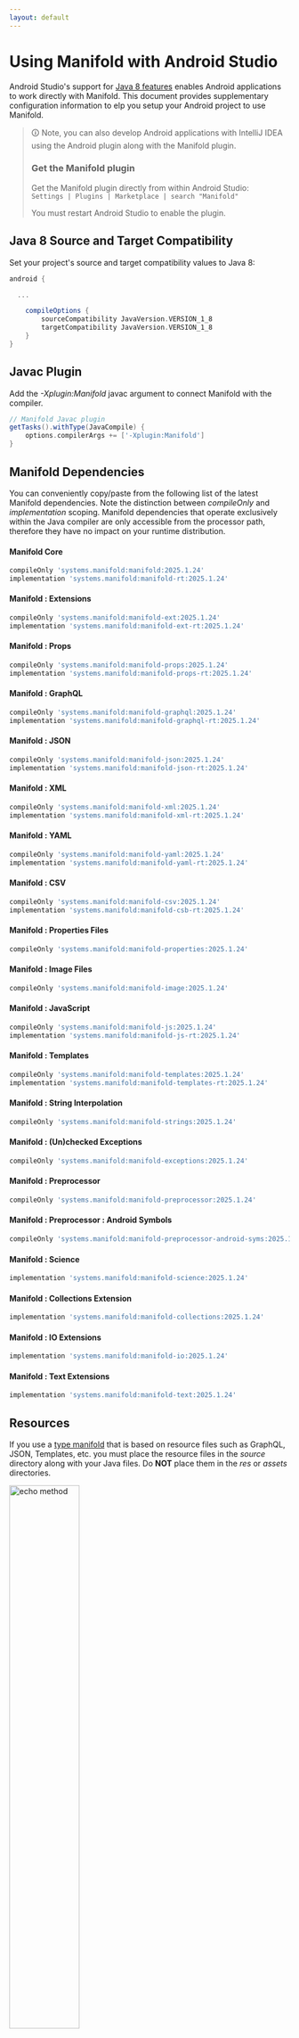 ```yaml
---
layout: default
---
```


# Using Manifold with Android Studio

Android Studio's support for [Java 8 features](https://developer.android.com/studio/write/java8-support.html) enables
Android applications to work directly with Manifold. This document provides supplementary configuration information to
elp you setup your Android project to use Manifold.

>🛈 Note, you can also develop Android applications with IntelliJ IDEA using the Android plugin along with the Manifold
>plugin. 
>
>### Get the Manifold plugin
>Get the Manifold plugin directly from within Android Studio:
><br>
>`Settings | Plugins | Marketplace | search "Manifold"`
><br>
> 
>You must restart Android Studio to enable the plugin. 
 
## Java 8 Source and Target Compatibility 
Set your project's source and target compatibility values to Java 8:

```groovy
android {

  ...

    compileOptions {
        sourceCompatibility JavaVersion.VERSION_1_8
        targetCompatibility JavaVersion.VERSION_1_8
    }
}
```

## Javac Plugin
Add the *-Xplugin:Manifold* javac argument to connect Manifold with the compiler.

```groovy
// Manifold Javac plugin
getTasks().withType(JavaCompile) {
    options.compilerArgs += ['-Xplugin:Manifold']
}
```    

## Manifold Dependencies
You can conveniently copy/paste from the following list of the latest Manifold dependencies. Note the distinction
between *compileOnly* and *implementation* scoping. Manifold dependencies that operate exclusively within the
Java compiler are only accessible from the processor path, therefore they have no impact on your runtime distribution.

#### Manifold Core
```groovy
compileOnly 'systems.manifold:manifold:2025.1.24'
implementation 'systems.manifold:manifold-rt:2025.1.24'
```
#### Manifold : Extensions
```groovy
compileOnly 'systems.manifold:manifold-ext:2025.1.24'
implementation 'systems.manifold:manifold-ext-rt:2025.1.24'
```
#### Manifold : Props
```groovy
compileOnly 'systems.manifold:manifold-props:2025.1.24'
implementation 'systems.manifold:manifold-props-rt:2025.1.24'
```
#### Manifold : GraphQL
```groovy
compileOnly 'systems.manifold:manifold-graphql:2025.1.24'
implementation 'systems.manifold:manifold-graphql-rt:2025.1.24'
```
#### Manifold : JSON
```groovy
compileOnly 'systems.manifold:manifold-json:2025.1.24'
implementation 'systems.manifold:manifold-json-rt:2025.1.24'
```
#### Manifold : XML
```groovy
compileOnly 'systems.manifold:manifold-xml:2025.1.24'
implementation 'systems.manifold:manifold-xml-rt:2025.1.24'
```
#### Manifold : YAML
```groovy
compileOnly 'systems.manifold:manifold-yaml:2025.1.24'
implementation 'systems.manifold:manifold-yaml-rt:2025.1.24'
```
#### Manifold : CSV
```groovy
compileOnly 'systems.manifold:manifold-csv:2025.1.24'
implementation 'systems.manifold:manifold-csb-rt:2025.1.24'
```
#### Manifold : Properties Files
```groovy
compileOnly 'systems.manifold:manifold-properties:2025.1.24'
```
#### Manifold : Image Files
```groovy
compileOnly 'systems.manifold:manifold-image:2025.1.24'
```
#### Manifold : JavaScript
```groovy
compileOnly 'systems.manifold:manifold-js:2025.1.24'
implementation 'systems.manifold:manifold-js-rt:2025.1.24'
```
#### Manifold : Templates
```groovy
compileOnly 'systems.manifold:manifold-templates:2025.1.24'
implementation 'systems.manifold:manifold-templates-rt:2025.1.24'
```
#### Manifold : String Interpolation
```groovy
compileOnly 'systems.manifold:manifold-strings:2025.1.24'
```
#### Manifold : (Un)checked Exceptions
```groovy
compileOnly 'systems.manifold:manifold-exceptions:2025.1.24'
```
#### Manifold : Preprocessor
```groovy
compileOnly 'systems.manifold:manifold-preprocessor:2025.1.24'
```
#### Manifold : Preprocessor : Android Symbols
```groovy
compileOnly 'systems.manifold:manifold-preprocessor-android-syms:2025.1.24'
```
#### Manifold : Science
```groovy
implementation 'systems.manifold:manifold-science:2025.1.24'
```
#### Manifold : Collections Extension
```groovy
implementation 'systems.manifold:manifold-collections:2025.1.24'
```
#### Manifold : IO Extensions
```groovy
implementation 'systems.manifold:manifold-io:2025.1.24'
```
#### Manifold : Text Extensions
```groovy
implementation 'systems.manifold:manifold-text:2025.1.24'
```

## Resources

If you use a [type manifold](https://github.com/manifold-systems/manifold/tree/master/manifold-core-parent/manifold#the-big-picture)
that is based on resource files such as GraphQL, JSON, Templates, etc. you must place the resource files in the 
*source* directory along with your Java files.  Do **NOT** place them in the *res* or *assets* directories.
 
<p><img src="http://manifold.systems/images/android_resources.png" alt="echo method" width="50%" height="50%"/></p> 

## Preprocessor and build variant symbols

If you use the [preprocessor](https://github.com/manifold-systems/manifold/tree/master/manifold-deps-parent/manifold-preprocessor),
you can directly reference Android build variant symbols with the [manifold-preprocessor-android-syms](https://github.com/manifold-systems/manifold/tree/master/manifold-deps-parent/manifold-preprocessor-android-syms)
dependency.
```java
#if FLAVOR == "paid"
  @Override
  public void specialMethod(Foo foo) {
  ...
  }
#endif
```
build.gradle
```groovy
dependencies {
    ...
    compileOnly 'systems.manifold:manifold-preprocessor:2025.1.24'
    compileOnly 'systems.manifold:manifold-preprocessor-android-syms:2025.1.24'
}
```